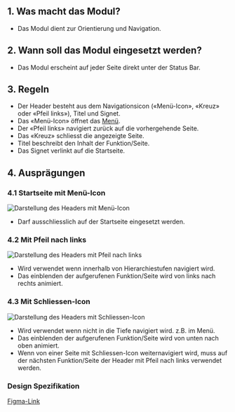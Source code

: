 ## 1. Was macht das Modul?
*   Das Modul dient zur Orientierung und Navigation.

## 2. Wann soll das Modul eingesetzt werden?
*   Das Modul erscheint auf jeder Seite direkt unter der Status Bar.

## 3. Regeln
*   Der Header besteht aus dem Navigationsicon («Menü-Icon», «Kreuz» oder «Pfeil links»), Titel und Signet.
*   Das «Menü-Icon» öffnet das [Menü](https://digital.sbb.ch/de/mobile/module/menu). 
*   Der «Pfeil links» navigiert zurück auf die vorhergehende Seite.
*   Das «Kreuz» schliesst die angezeigte Seite.
*   Titel beschreibt den Inhalt der Funktion/Seite.
*   Das Signet verlinkt auf die Startseite.



## 4. Ausprägungen

<label class="switch" style="display:none"><input type="checkbox"><span class="slider round"></span></label>

<label class="switch" style="display:none"><input type="checkbox"><span class="slider round"></span></label>

### 4.1 Startseite mit Menü-Icon
![Darstellung des Headers mit Menü-Icon](https://raw.githubusercontent.com/sbb-design-systems/design-system-mobile-documentation/doku-update/documentation/header/images/MM01_Startseite.png 'class: image light')

*   Darf ausschliesslich auf der Startseite eingesetzt werden.

### 4.2 Mit Pfeil nach links
![Darstellung des Headers mit Pfeil nach links](https://raw.githubusercontent.com/sbb-design-systems/design-system-mobile-documentation/doku-update/documentation/header/images/MM01_Back.png 'class: image light')

*   Wird verwendet wenn innerhalb von Hierarchiestufen navigiert wird.
*   Das einblenden der aufgerufenen Funktion/Seite wird von links nach rechts animiert.

### 4.3 Mit Schliessen-Icon
![Darstellung des Headers mit Schliessen-Icon](https://raw.githubusercontent.com/sbb-design-systems/design-system-mobile-documentation/doku-update/documentation/header/images/MM01_Close.png 'class: image light')

*   Wird verwendet wenn nicht in die Tiefe navigiert wird. z.B. im Menü.
*   Das einblenden der aufgerufenen Funktion/Seite wird von unten nach oben animiert.
*   Wenn von einer Seite mit Schliessen-Icon weiternavigiert wird, muss auf der nächsten Funktion/Seite der Header mit Pfeil nach links verwendet werden.

### Design Spezifikation
[Figma-Link](https://www.figma.com/file/WOtLIam1xwrqcgnAITsEhV/Design-System-Mobile?node-id=10%3A2260)
